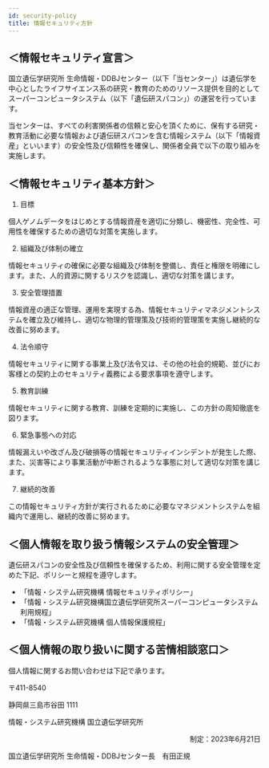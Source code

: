 ```yaml
---
id: security-policy
title: 情報セキュリティ方針
---
```


## ＜情報セキュリティ宣言＞


国立遺伝学研究所 生命情報・DDBJセンター（以下「当センター」）は遺伝学を中心としたライフサイエンス系の研究・教育のためのリソース提供を目的としてスーパーコンピュータシステム（以下「遺伝研スパコン」）の運営を行っています。

当センターは、すべての利害関係者の信頼と安心を頂くために、保有する研究・教育活動に必要な情報および遺伝研スパコンを含む情報システム（以下「情報資産」といいます）の安全性及び信頼性を確保し、関係者全員で以下の取り組みを実施します。


## ＜情報セキュリティ基本方針＞　
1.	目標

個人ゲノムデータをはじめとする情報資産を適切に分類し、機密性、完全性、可用性を確保するための適切な対策を実施します。

2.	組織及び体制の確立

情報セキュリティの確保に必要な組織及び体制を整備し、責任と権限を明確にします。また、人的資源に関するリスクを認識し、適切な対策を講じます。

3.	安全管理措置

情報資産の適正な管理、運用を実現する為、情報セキュリティマネジメントシステムを確立及び維持し、適切な物理的管理策及び技術的管理策を実施し継続的な改善に努めます。

4.	法令順守

情報セキュリティに関する事業上及び法令又は、その他の社会的規範、並びにお客様との契約上のセキュリティ義務による要求事項を遵守します。

5.	教育訓練

情報セキュリティに関する教育、訓練を定期的に実施し、この方針の周知徹底を図ります。

6.	緊急事態への対応

情報漏えいや改ざん及び破損等の情報セキュリティインシデントが発生した際、また、災害等により事業活動が中断されるような事態に対して適切な対策を講じます。

7.	継続的改善

この情報セキュリティ方針が実行されるために必要なマネジメントシステムを組織内で運用し、継続的改善に努めます。
	

## ＜個人情報を取り扱う情報システムの安全管理＞

遺伝研スパコンの安全性及び信頼性を確保するため、利用に関する安全管理を定めた下記、ポリシーと規程を遵守します。
- 「情報・システム研究機構 情報セキュリティポリシー」
- 「情報・システム研究機構国立遺伝学研究所スーパーコンピュータシステム利用規程」
- 「情報・システム研究機構 個人情報保護規程」



## ＜個人情報の取り扱いに関する苦情相談窓口＞

個人情報に関するお問い合わせは下記で承ります。

〒411-8540　

静岡県三島市谷田 1111

情報・システム研究機構 国立遺伝学研究所


<p align="right">
制定：2023年6月21日

国立遺伝学研究所 生命情報・DDBJセンター長　有田正規
</p>

